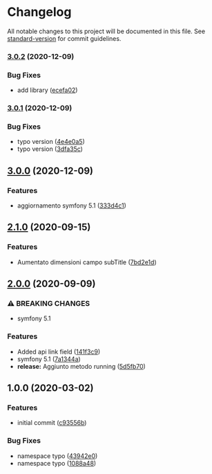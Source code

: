 # Changelog

All notable changes to this project will be documented in this file. See [standard-version](https://github.com/conventional-changelog/standard-version) for commit guidelines.

### [3.0.2](https://github.com/escsrl/notification/compare/v3.0.1...v3.0.2) (2020-12-09)


### Bug Fixes

* add library ([ecefa02](https://github.com/escsrl/notification/commit/ecefa02abead2b80488bb0ee99d16c7017501c17))

### [3.0.1](https://github.com/escsrl/notification/compare/v3.0.0...v3.0.1) (2020-12-09)


### Bug Fixes

* typo version ([4e4e0a5](https://github.com/escsrl/notification/commit/4e4e0a5373f15ab3614b16b329d3e6ca5b68d095))
* typo version ([3dfa35c](https://github.com/escsrl/notification/commit/3dfa35cb506684c585f20f40eb2eca793c642643))

## [3.0.0](https://github.com/escsrl/notification/compare/v2.1.0...v3.0.0) (2020-12-09)


### Features

* aggiornamento symfony 5.1 ([333d4c1](https://github.com/escsrl/notification/commit/333d4c1d49891084486872a5b957181b57fdfe87))

## [2.1.0](https://github.com/escsrl/notification/compare/v2.0.0...v2.1.0) (2020-09-15)


### Features

* Aumentato dimensioni campo subTitle ([7bd2e1d](https://github.com/escsrl/notification/commit/7bd2e1dfcd72f0df153263f3708c01f7673056b8))

## [2.0.0](https://github.com/escsrl/notification/compare/v1.0.0...v2.0.0) (2020-09-09)


### ⚠ BREAKING CHANGES

* symfony 5.1

### Features

* Added api link field ([141f3c9](https://github.com/escsrl/notification/commit/141f3c930b932721f5eead6f87f84932ac7f53ca))
* symfony 5.1 ([7a1344a](https://github.com/escsrl/notification/commit/7a1344acc82c9902ce12b2a8e9171ac5db9cb023))
* **release:** Aggiunto metodo running ([5d5fb70](https://github.com/escsrl/notification/commit/5d5fb7047ab6fa859f3121a8e89e179d01b975ec))

## 1.0.0 (2020-03-02)


### Features

* initial commit ([c93556b](https://github.com/escsrl/notification/commit/c93556bc9eec4d1e1ffa4e7d53a99f90991310d9))


### Bug Fixes

* namespace typo ([43942e0](https://github.com/escsrl/notification/commit/43942e0bb3b2bc06cd558d25205cc99a129b5382))
* namespace typo ([1088a48](https://github.com/escsrl/notification/commit/1088a4803de8e1eb559e7da59dff6c1c21a26ad3))
